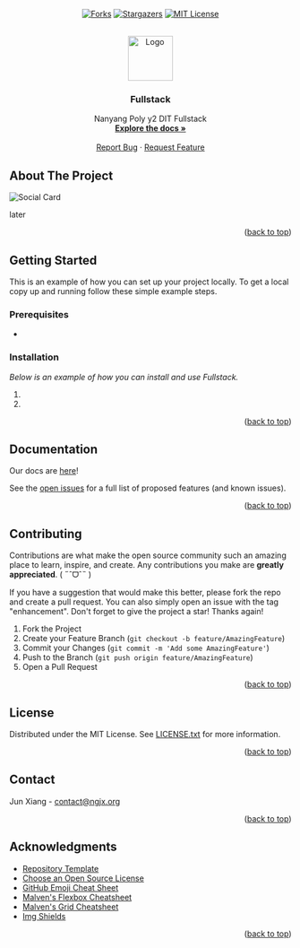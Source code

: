 <!--
You can use this template to create your own README.md file by running the following command in your terminal:

```sh
chmod +x setup.sh
./setup.sh
```

Follow the prompts and the files will be automatically updated.


Create a folder called images and add your images to have them show up.
images/logo.png # logo
images/socialcard.png # social card
-->

<a name="readme-top"></a>



<!-- PROJECT SHIELDS -->
<div align="center">

  <a href="[forks-url]">[![Forks][forks-shield]][forks-url]</a>
  <a href="[stars-url]">[![Stargazers][stars-shield]][stars-url]</a>
  <a href="[license-url]">[![MIT License][license-shield]][license-url]</a>

</div>

<!-- PROJECT LOGO -->
<br />
<div align="center">
  <a href="https://github.com/caffeine-addictt/nyp_y2_fullstack">
    <img src="images/logo.png" alt="Logo" width="80" height="80">
  </a>

  <h3 align="center">Fullstack</h3>

  <p align="center">
    Nanyang Poly y2 DIT Fullstack
    <br />
    <a href="later"><strong>Explore the docs »</strong></a>
    <br />
    <br />
    <a href="https://github.com/caffeine-addictt/nyp_y2_fullstack/issues">Report Bug</a>
    ·
    <a href="https://github.com/caffeine-addictt/nyp_y2_fullstack/issues">Request Feature</a>
  </p>
</div>



<!-- ABOUT THE PROJECT -->
## About The Project

![Social Card](images/socialcard.png)

later

<p align="right">(<a href="#readme-top">back to top</a>)</p>



<!-- GETTING STARTED -->
## Getting Started

This is an example of how you can set up your project locally.
To get a local copy up and running follow these simple example steps.

### Prerequisites

* 

### Installation

_Below is an example of how you can install and use Fullstack._

1. 
2. 

<p align="right">(<a href="#readme-top">back to top</a>)</p>



<!-- DOCS -->
## Documentation

Our docs are [here]({{PROJECT_DOCUMENTATION_URL}})!

See the [open issues](https://github.com/caffeine-addictt/nyp_y2_fullstack/issues) for a full list of proposed features (and known issues).

<p align="right">(<a href="#readme-top">back to top</a>)</p>



<!-- CONTRIBUTING -->
## Contributing

Contributions are what make the open source community such an amazing place to learn, inspire, and create. Any contributions you make are **greatly appreciated**. ( ˶ˆᗜˆ˵ )

If you have a suggestion that would make this better, please fork the repo and create a pull request. You can also simply open an issue with the tag "enhancement".
Don't forget to give the project a star! Thanks again!

1. Fork the Project
2. Create your Feature Branch (`git checkout -b feature/AmazingFeature`)
3. Commit your Changes (`git commit -m 'Add some AmazingFeature'`)
4. Push to the Branch (`git push origin feature/AmazingFeature`)
5. Open a Pull Request

<p align="right">(<a href="#readme-top">back to top</a>)</p>



<!-- LICENSE -->
## License

Distributed under the MIT License. See [LICENSE.txt](./LICENSE.txt) for more information.

<p align="right">(<a href="#readme-top">back to top</a>)</p>



<!-- CONTACT -->
## Contact

Jun Xiang - [contact@ngjx.org](mailto:contact@ngjx.org)

<p align="right">(<a href="#readme-top">back to top</a>)</p>



<!-- ACKNOWLEDGMENTS -->
## Acknowledgments

* [Repository Template](https://github.com/caffeine-addictt/template)
* [Choose an Open Source License](https://choosealicense.com)
* [GitHub Emoji Cheat Sheet](https://www.webpagefx.com/tools/emoji-cheat-sheet)
* [Malven's Flexbox Cheatsheet](https://flexbox.malven.co/)
* [Malven's Grid Cheatsheet](https://grid.malven.co/)
* [Img Shields](https://shields.io)

<p align="right">(<a href="#readme-top">back to top</a>)</p>



<!-- MARKDOWN LINKS & IMAGES -->
<!-- https://www.markdownguide.org/basic-syntax/#reference-style-links -->
[forks-shield]: https://img.shields.io/github/forks/caffeine-addictt/nyp_y2_fullstack.svg?style=for-the-badge
[forks-url]: https://github.com/caffeine-addictt/nyp_y2_fullstack/network/members
[stars-shield]: https://img.shields.io/github/stars/caffeine-addictt/nyp_y2_fullstack.svg?style=for-the-badge&color=yellow
[stars-url]: https://github.com/caffeine-addictt/nyp_y2_fullstack/stargazers
[license-shield]: https://img.shields.io/github/license/caffeine-addictt/nyp_y2_fullstack.svg?style=for-the-badge
[license-url]: https://github.com/caffeine-addictt/nyp_y2_fullstack/blob/master/LICENSE.txt
